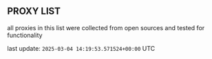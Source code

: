 ## PROXY LIST

all proxies in this list were collected from open sources and tested for functionality

last update: `2025-03-04 14:19:53.571524+00:00` UTC